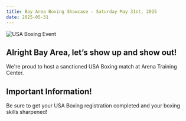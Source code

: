 ```yaml
---
title: Bay Area Boxing Showcase - Saturday May 31st, 2025
date: 2025-05-31
---
```


![USA Boxing Event](/images/posts/bayareaboxingshowcase/bayareaboxingshowcase.png)

## Alright Bay Area, let’s show up and show out!

We're proud to host a sanctioned USA Boxing match at Arena Training Center.


## Important Information!

Be sure to get your USA Boxing registration completed and your boxing skills sharpened!
